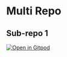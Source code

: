# Multi Repo

## Sub-repo 1

[![Open in Gitpod](https://gitpod.io/button/open-in-gitpod.svg)](https://github.com/jankeromnes/multi-repo-main)
